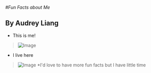 *#Fun Facts about Me*
## By Audrey Liang
* This is me!
>![Image](https://photos.app.goo.gl/zgjMBjaHnRMobQXB9)
* I live here
>![Image](https://photos.app.goo.gl/JvgKPoYrikTjBAnK7)
*I'd love to have more fun facts but I have little time